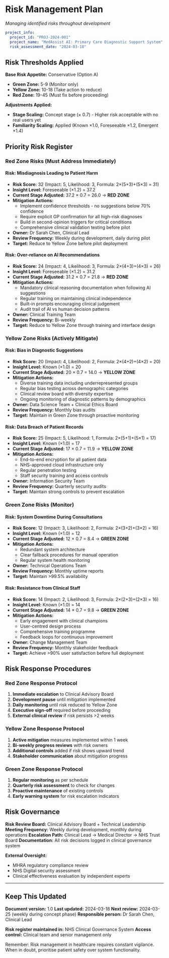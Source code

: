 # Risk Management Plan

*Managing identified risks throughout development*

```yaml
project_info:
  project_id: "PROJ-2024-001"
  project_name: "MedAssist AI: Primary Care Diagnostic Support System"
  risk_assessment_date: "2024-03-18"
```

## Risk Thresholds Applied

**Base Risk Appetite:** Conservative (Option A)
- **Green Zone:** 5-9 (Monitor only)
- **Yellow Zone:** 10-18 (Take action to reduce)
- **Red Zone:** 19-45 (Must fix before proceeding)

**Adjustments Applied:**
- **Stage Scaling:** Concept stage (× 0.7) - Higher risk acceptable with no real users yet
- **Familiarity Scaling:** Applied (Known ×1.0, Foreseeable ×1.2, Emergent ×1.4)

## Priority Risk Register

### Red Zone Risks (Must Address Immediately)

#### Risk: Misdiagnosis Leading to Patient Harm
- **Risk Score:** 32 (Impact: 5, Likelihood: 3, Formula: 2×(5+3)+(5×3) = 31)
- **Insight Level:** Foreseeable (×1.2) = 37.2
- **Current Stage Adjusted:** 37.2 × 0.7 = 26.0 → **RED ZONE**
- **Mitigation Actions:**
  - Implement confidence thresholds - no suggestions below 70% confidence
  - Require explicit GP confirmation for all high-risk diagnoses
  - Build in second-opinion triggers for critical conditions
  - Comprehensive clinical validation testing before pilot
- **Owner:** Dr Sarah Chen, Clinical Lead
- **Review Frequency:** Weekly during development, daily during pilot
- **Target:** Reduce to Yellow Zone before pilot deployment

#### Risk: Over-reliance on AI Recommendations
- **Risk Score:** 24 (Impact: 4, Likelihood: 3, Formula: 2×(4+3)+(4×3) = 26)
- **Insight Level:** Foreseeable (×1.2) = 31.2
- **Current Stage Adjusted:** 31.2 × 0.7 = 21.8 → **RED ZONE**
- **Mitigation Actions:**
  - Mandatory clinical reasoning documentation when following AI suggestions
  - Regular training on maintaining clinical independence
  - Built-in prompts encouraging clinical judgement
  - Audit trail of AI vs human decision patterns
- **Owner:** Clinical Training Team
- **Review Frequency:** Bi-weekly
- **Target:** Reduce to Yellow Zone through training and interface design

### Yellow Zone Risks (Actively Mitigate)

#### Risk: Bias in Diagnostic Suggestions
- **Risk Score:** 20 (Impact: 4, Likelihood: 2, Formula: 2×(4+2)+(4×2) = 20)
- **Insight Level:** Known (×1.0) = 20
- **Current Stage Adjusted:** 20 × 0.7 = 14.0 → **YELLOW ZONE**
- **Mitigation Actions:**
  - Diverse training data including underrepresented groups
  - Regular bias testing across demographic categories
  - Clinical review board with diversity expertise
  - Ongoing monitoring of diagnostic patterns by demographics
- **Owner:** Data Science Team + Clinical Ethics Board
- **Review Frequency:** Monthly bias audits
- **Target:** Maintain in Green Zone through proactive monitoring

#### Risk: Data Breach of Patient Records
- **Risk Score:** 25 (Impact: 5, Likelihood: 1, Formula: 2×(5+1)+(5×1) = 17)
- **Insight Level:** Known (×1.0) = 17
- **Current Stage Adjusted:** 17 × 0.7 = 11.9 → **YELLOW ZONE**
- **Mitigation Actions:**
  - End-to-end encryption for all patient data
  - NHS-approved cloud infrastructure only
  - Regular penetration testing
  - Staff security training and access controls
- **Owner:** Information Security Team
- **Review Frequency:** Quarterly security audits
- **Target:** Maintain strong controls to prevent escalation

### Green Zone Risks (Monitor)

#### Risk: System Downtime During Consultations
- **Risk Score:** 12 (Impact: 3, Likelihood: 2, Formula: 2×(3+2)+(3×2) = 16)
- **Insight Level:** Known (×1.0) = 12
- **Current Stage Adjusted:** 12 × 0.7 = 8.4 → **GREEN ZONE**
- **Mitigation Actions:**
  - Redundant system architecture
  - Clear fallback procedures for manual operation
  - Regular system health monitoring
- **Owner:** Technical Operations Team
- **Review Frequency:** Monthly uptime reports
- **Target:** Maintain >99.5% availability

#### Risk: Resistance from Clinical Staff
- **Risk Score:** 14 (Impact: 2, Likelihood: 3, Formula: 2×(2+3)+(2×3) = 16)
- **Insight Level:** Known (×1.0) = 14
- **Current Stage Adjusted:** 14 × 0.7 = 9.8 → **GREEN ZONE**
- **Mitigation Actions:**
  - Early engagement with clinical champions
  - User-centred design process
  - Comprehensive training programme
  - Feedback loops for continuous improvement
- **Owner:** Change Management Team
- **Review Frequency:** Monthly stakeholder feedback
- **Target:** Achieve >90% user satisfaction before full deployment

## Risk Response Procedures

### Red Zone Response Protocol
1. **Immediate escalation** to Clinical Advisory Board
2. **Development pause** until mitigation implemented
3. **Daily monitoring** until risk reduced to Yellow Zone
4. **Executive sign-off** required before proceeding
5. **External clinical review** if risk persists >2 weeks

### Yellow Zone Response Protocol
1. **Active mitigation** measures implemented within 1 week
2. **Bi-weekly progress reviews** with risk owners
3. **Additional controls** added if risk shows upward trend
4. **Stakeholder communication** about mitigation progress

### Green Zone Response Protocol
1. **Regular monitoring** as per schedule
2. **Quarterly risk assessment** to check for changes
3. **Proactive maintenance** of existing controls
4. **Early warning system** for risk escalation indicators

## Risk Governance

**Risk Review Board:** Clinical Advisory Board + Technical Leadership
**Meeting Frequency:** Weekly during development, monthly during operations
**Escalation Path:** Clinical Lead → Medical Director → NHS Trust Board
**Documentation:** All risk decisions logged in clinical governance system

**External Oversight:**
- MHRA regulatory compliance review
- NHS Digital security assessment
- Clinical effectiveness evaluation by independent experts

---

## Keep This Updated

**Document version:** 1.0
**Last updated:** 2024-03-18
**Next review:** 2024-03-25 (weekly during concept phase)
**Responsible person:** Dr Sarah Chen, Clinical Lead

**Risk register maintained in:** NHS Clinical Governance System
**Access control:** Clinical team and senior management only

Remember: Risk management in healthcare requires constant vigilance. When in doubt, prioritise patient safety over system functionality.